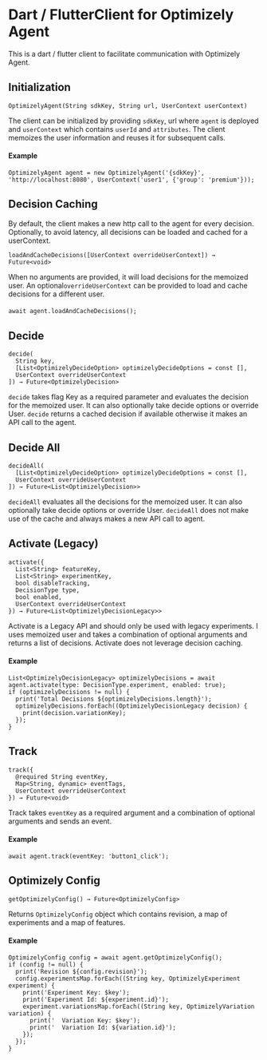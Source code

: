 # Dart / FlutterClient for Optimizely Agent
This is a dart / flutter client to facilitate communication with Optimizely Agent.

## Initialization
```
OptimizelyAgent(String sdkKey, String url, UserContext userContext)
```
The client can be initialized by providing `sdkKey`, url where `agent` is deployed and `userContext` which contains `userId` and `attributes`. The client memoizes the user information and reuses it for subsequent calls.

#### Example
```
OptimizelyAgent agent = new OptimizelyAgent('{sdkKey}', 'http://localhost:8080', UserContext('user1', {'group': 'premium'}));
```

## Decision Caching
By default, the client makes a new http call to the agent for every decision. Optionally, to avoid latency, all decisions can be loaded and cached for a userContext.

```
loadAndCacheDecisions([UserContext overrideUserContext]) → Future<void>
```

When no arguments are provided, it will load decisions for the memoized user. An optional`overrideUserContext` can be provided to load and cache decisions for a different user.

####
```
await agent.loadAndCacheDecisions();
```

## Decide

```
decide(
  String key, 
  [List<OptimizelyDecideOption> optimizelyDecideOptions = const [],
  UserContext overrideUserContext
]) → Future<OptimizelyDecision>
```

`decide` takes flag Key as a required parameter and evaluates the decision for the memoized user. It can also optionally take decide options or override User. `decide` returns a cached decision if available otherwise it makes an API call to the agent.

## Decide All

```
decideAll(
  [List<OptimizelyDecideOption> optimizelyDecideOptions = const [],
  UserContext overrideUserContext
]) → Future<List<OptimizelyDecision>>
```

`decideAll` evaluates all the decisions for the memoized user. It can also optionally take decide options or override User. `decideAll` does not make use of the cache and always makes a new API call to agent.

## Activate (Legacy)
```
activate({
  List<String> featureKey,
  List<String> experimentKey,
  bool disableTracking,
  DecisionType type,
  bool enabled,
  UserContext overrideUserContext
}) → Future<List<OptimizelyDecisionLegacy>>
```

Activate is a Legacy API and should only be used with legacy experiments. I uses memoized user and takes a combination of optional arguments and returns a list of decisions. Activate does not leverage decision caching.

#### Example
```
List<OptimizelyDecisionLegacy> optimizelyDecisions = await agent.activate(type: DecisionType.experiment, enabled: true);
if (optimizelyDecisions != null) {
  print('Total Decisions ${optimizelyDecisions.length}');
  optimizelyDecisions.forEach((OptimizelyDecisionLegacy decision) {
    print(decision.variationKey);
  });
}
```

## Track
```
track({
  @required String eventKey,  
  Map<String, dynamic> eventTags,
  UserContext overrideUserContext
}) → Future<void>
```

Track takes `eventKey` as a required argument and a combination of optional arguments and sends an event.

#### Example
```
await agent.track(eventKey: 'button1_click');
```

## Optimizely Config
```
getOptimizelyConfig() → Future<OptimizelyConfig>
```

Returns `OptimizelyConfig` object which contains revision, a map of experiments and a map of features.

#### Example
```
OptimizelyConfig config = await agent.getOptimizelyConfig();
if (config != null) {
  print('Revision ${config.revision}');
  config.experimentsMap.forEach((String key, OptimizelyExperiment experiment) {
    print('Experiment Key: $key');
    print('Experiment Id: ${experiment.id}');
    experiment.variationsMap.forEach((String key, OptimizelyVariation variation) {
      print('  Variation Key: $key');
      print('  Variation Id: ${variation.id}');
    });
  });
}
```
